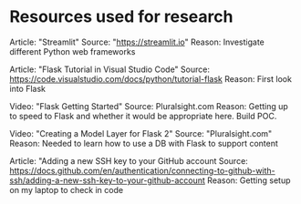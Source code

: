 # Resources used for research

Article: "Streamlit"
Source: "https://streamlit.io"
Reason: Investigate different Python web frameworks

Article: "Flask Tutorial in Visual Studio Code"
Source: https://code.visualstudio.com/docs/python/tutorial-flask
Reason: First look into Flask

Video: "Flask Getting Started"
Source: Pluralsight.com
Reason: Getting up to speed to Flask and whether it would be appropriate here. Build POC.

Video: "Creating a Model Layer for Flask 2"
Source: "Pluralsight.com"
Reason: Needed to learn how to use a DB with Flask to support content 

Article: "Adding a new SSH key to your GitHub account
Source: https://docs.github.com/en/authentication/connecting-to-github-with-ssh/adding-a-new-ssh-key-to-your-github-account
Reason: Getting setup on my laptop to check in code 

